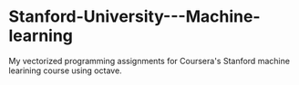 Stanford-University---Machine-learning
======================================

My vectorized programming assignments for Coursera's Stanford machine learining course using octave.
